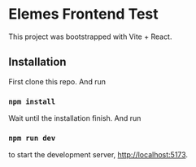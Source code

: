 # Elemes Frontend Test

This project was bootstrapped with Vite + React.

## Installation

First clone this repo. And run

### `npm install`

Wait until the installation finish. And run

### `npm run dev`

to start the development server, [http://localhost:5173](http://localhost:5173).

